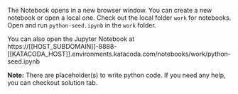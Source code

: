 The Notebook opens in a new browser window. You can create a new notebook or open a local one. Check out the local folder `work` for notebooks. Open and run `python-seed.ipynb` in the `work` folder.

You can also open the Jupyter Notebook at https://[[HOST_SUBDOMAIN]]-8888-[[KATACODA_HOST]].environments.katacoda.com/notebooks/work/python-seed.ipynb

**Note:**
There are placeholder(s) to write python code. If you need any help, you can checkout solution tab.
